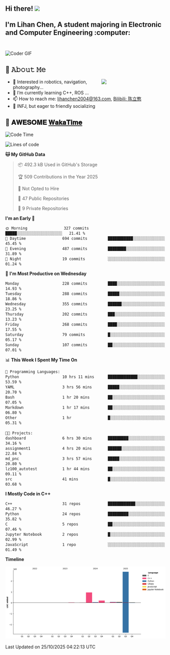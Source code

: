 <h2 align="left">
 <abc>
  <br>Hi there! <img src="https://user-images.githubusercontent.com/42378118/110234147-e3259600-7f4e-11eb-95be-0c4047144dea.gif" width="30"><br>
  <br> I'm Lihan Chen, A student majoring in Electronic and Computer Engineering :computer:<br>
  <br>
 </abc>
</h2>

<img align="center" src="https://media.giphy.com/media/SWoSkN6DxTszqIKEqv/giphy.gif" alt="Coder GIF" width="500">

## :book: 𝙰𝚋𝚘𝚞𝚝 𝙼𝚎

<img align="right" width="40%" src="https://github-readme-stats.vercel.app/api?username=LihanChen2004&show_icons=true&icon_color=CE1D2D&text_color=718096&bg_color=ffffff&hide_title=true" />

- 🌟 Interested in robotics, navigation, photography...
- 🌱 I’m currently learning C++, ROS ... 
- 📫 How to reach me: lihanchen2004@163.com, [Bilibili: 陈立憨](https://space.bilibili.com/170786212)
- 👯 INFJ, but eager to friendly socializing

## 📜 𝐀𝐖𝐄𝐒𝐎𝐌𝐄 [𝐖𝐚𝐤𝐚𝐓𝐢𝐦𝐞](https://github.com/anmol098/waka-readme-stats)

<!--START_SECTION:waka-->
![Code Time](http://img.shields.io/badge/Code%20Time-1%2C550%20hrs%2017%20mins-blue)

![Lines of code](https://img.shields.io/badge/From%20Hello%20World%20I%27ve%20Written-4.2%20million%20lines%20of%20code-blue)

**🐱 My GitHub Data** 

> 📦 492.3 kB Used in GitHub's Storage 
 > 
> 🏆 509 Contributions in the Year 2025
 > 
> 🚫 Not Opted to Hire
 > 
> 📜 47 Public Repositories 
 > 
> 🔑 9 Private Repositories 
 > 
**I'm an Early 🐤** 

```text
🌞 Morning                327 commits         █████░░░░░░░░░░░░░░░░░░░░   21.41 % 
🌆 Daytime                694 commits         ███████████░░░░░░░░░░░░░░   45.45 % 
🌃 Evening                487 commits         ████████░░░░░░░░░░░░░░░░░   31.89 % 
🌙 Night                  19 commits          ░░░░░░░░░░░░░░░░░░░░░░░░░   01.24 % 
```
📅 **I'm Most Productive on Wednesday** 

```text
Monday                   228 commits         ████░░░░░░░░░░░░░░░░░░░░░   14.93 % 
Tuesday                  288 commits         █████░░░░░░░░░░░░░░░░░░░░   18.86 % 
Wednesday                355 commits         ██████░░░░░░░░░░░░░░░░░░░   23.25 % 
Thursday                 202 commits         ███░░░░░░░░░░░░░░░░░░░░░░   13.23 % 
Friday                   268 commits         ████░░░░░░░░░░░░░░░░░░░░░   17.55 % 
Saturday                 79 commits          █░░░░░░░░░░░░░░░░░░░░░░░░   05.17 % 
Sunday                   107 commits         ██░░░░░░░░░░░░░░░░░░░░░░░   07.01 % 
```


📊 **This Week I Spent My Time On** 

```text
💬 Programming Languages: 
Python                   10 hrs 11 mins      █████████████░░░░░░░░░░░░   53.59 % 
YAML                     3 hrs 56 mins       █████░░░░░░░░░░░░░░░░░░░░   20.70 % 
Bash                     1 hr 20 mins        ██░░░░░░░░░░░░░░░░░░░░░░░   07.05 % 
Markdown                 1 hr 17 mins        ██░░░░░░░░░░░░░░░░░░░░░░░   06.80 % 
Other                    1 hr                █░░░░░░░░░░░░░░░░░░░░░░░░   05.31 % 

🐱‍💻 Projects: 
dashboard                6 hrs 30 mins       █████████░░░░░░░░░░░░░░░░   34.16 % 
assignment1              4 hrs 20 mins       ██████░░░░░░░░░░░░░░░░░░░   22.84 % 
md_pnc                   3 hrs 57 mins       █████░░░░░░░░░░░░░░░░░░░░   20.80 % 
lz100_autotest           1 hr 44 mins        ██░░░░░░░░░░░░░░░░░░░░░░░   09.11 % 
src                      41 mins             █░░░░░░░░░░░░░░░░░░░░░░░░   03.68 % 
```

**I Mostly Code in C++** 

```text
C++                      31 repos            ████████████░░░░░░░░░░░░░   46.27 % 
Python                   24 repos            █████████░░░░░░░░░░░░░░░░   35.82 % 
C                        5 repos             ██░░░░░░░░░░░░░░░░░░░░░░░   07.46 % 
Jupyter Notebook         2 repos             █░░░░░░░░░░░░░░░░░░░░░░░░   02.99 % 
JavaScript               1 repo              ░░░░░░░░░░░░░░░░░░░░░░░░░   01.49 % 
```



**Timeline**

![Lines of Code chart](https://raw.githubusercontent.com/LihanChen2004/LihanChen2004/main/assets/bar_graph.png)


 Last Updated on 25/10/2025 04:22:13 UTC
<!--END_SECTION:waka-->

<!--
**LihanChen2004/LihanChen2004** is a ✨ _special_ ✨ repository because its `README.md` (this file) appears on your GitHub profile.

Here are some ideas to get you started:

- 🔭 I’m currently working on ...
- 🌱 I’m currently learning ...
- 👯 I’m looking to collaborate on ...
- 🤔 I’m looking for help with ...
- 💬 Ask me about ...
- 📫 How to reach me: ...
- 😄 Pronouns: ...
- ⚡ Fun fact: ...
-->
